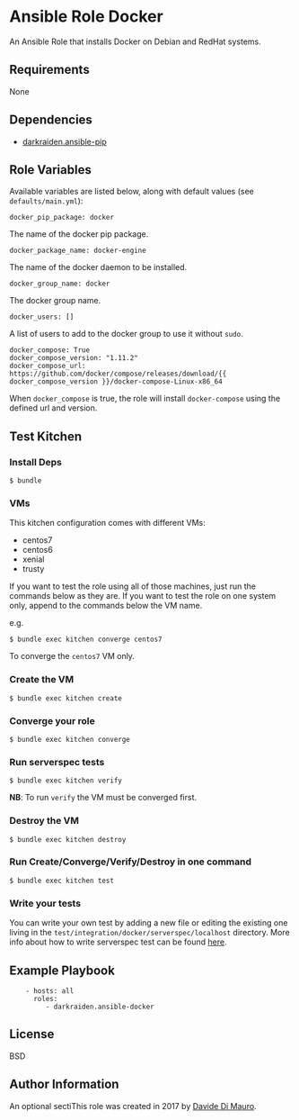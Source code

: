 Ansible Role Docker
=========

An Ansible Role that installs Docker on Debian and RedHat systems.

Requirements
------------

None

Dependencies
--------------

* [darkraiden.ansible-pip](https://galaxy.ansible.com/darkraiden/ansible-pip)

Role Variables
--------------

Available variables are listed below, along with default values (see `defaults/main.yml`):

```
docker_pip_package: docker
```

The name of the docker pip package.

```
docker_package_name: docker-engine
```

The name of the docker daemon to be installed.

```
docker_group_name: docker
```

The docker group name.

```
docker_users: []
```

A list of users to add to the docker group to use it without `sudo`.

```
docker_compose: True
docker_compose_version: "1.11.2"
docker_compose_url: https://github.com/docker/compose/releases/download/{{ docker_compose_version }}/docker-compose-Linux-x86_64
```

When `docker_compose` is true, the role will install `docker-compose` using the defined url and version.

Test Kitchen
--------------

### Install Deps

```
$ bundle
```

### VMs

This kitchen configuration comes with different VMs:

* centos7
* centos6
* xenial
* trusty

If you want to test the role using all of those machines, just run the commands below as they are. If you want to test the role on one system only, append to the commands below the VM name.

e.g.

```
$ bundle exec kitchen converge centos7
```

To converge the `centos7` VM only.

### Create the VM

```
$ bundle exec kitchen create
```

### Converge your role

```
$ bundle exec kitchen converge
```

### Run serverspec tests

```
$ bundle exec kitchen verify
```

**NB**: To run `verify` the VM must be converged first.

### Destroy the VM

```
$ bundle exec kitchen destroy
```

### Run Create/Converge/Verify/Destroy in one command

```
$ bundle exec kitchen test
```

### Write your tests

You can write your own test by adding a new file or editing the existing one living in the `test/integration/docker/serverspec/localhost` directory. More info about how to write serverspec test can be found [here](http://serverspec.org/).

Example Playbook
----------------

```
    - hosts: all
      roles:
         - darkraiden.ansible-docker
```

License
-------

BSD

Author Information
------------------

An optional sectiThis role was created in 2017 by [Davide Di Mauro](https://github.com/darkraiden).

